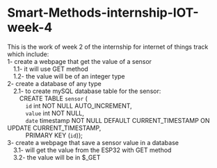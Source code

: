 # Smart-Methods-internship-IOT-week-4  
This is the work of week 2 of the internship for internet of things track which include:  
1- create a webpage that get the value of a sensor  
&emsp;1.1- it will use GET method  
&emsp;1.2- the value will be of an integer type  
2- create a database of any type  
&emsp;2.1- to create mySQL database table for the sensor:  
&emsp;&emsp;CREATE TABLE `sensor` (  
&emsp;&emsp;&emsp;`id` int NOT NULL AUTO_INCREMENT,  
&emsp;&emsp;&emsp;`value` int NOT NULL,  
&emsp;&emsp;&emsp;`date` timestamp NOT NULL DEFAULT CURRENT_TIMESTAMP ON UPDATE CURRENT_TIMESTAMP,  
&emsp;&emsp;&emsp;PRIMARY KEY (`id`));  
3- create a webpage that save a sensor value in a database  
&emsp;3.1- will get the value from the ESP32 with GET method  
&emsp;3.2- the value will be in $_GET
